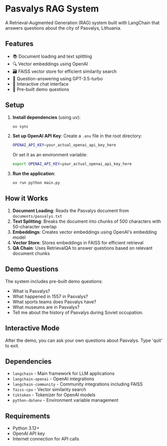 # Pasvalys RAG System

A Retrieval-Augmented Generation (RAG) system built with LangChain that answers questions about the city of Pasvalys, Lithuania.

## Features

- 📚 Document loading and text splitting
- 🔍 Vector embeddings using OpenAI
- 🗃️ FAISS vector store for efficient similarity search
- 🤖 Question-answering using GPT-3.5-turbo
- 💬 Interactive chat interface
- 🎯 Pre-built demo questions

## Setup

1. **Install dependencies** (using uv):
   ```bash
   uv sync
   ```

2. **Set up OpenAI API Key**:
   Create a `.env` file in the root directory:
   ```bash
   OPENAI_API_KEY=your_actual_openai_api_key_here
   ```
   
   Or set it as an environment variable:
   ```bash
   export OPENAI_API_KEY=your_actual_openai_api_key_here
   ```

3. **Run the application**:
   ```bash
   uv run python main.py
   ```

## How it Works

1. **Document Loading**: Reads the Pasvalys document from `documents/pasvalys.txt`
2. **Text Splitting**: Breaks the document into chunks of 500 characters with 50-character overlap
3. **Embeddings**: Creates vector embeddings using OpenAI's embedding model
4. **Vector Store**: Stores embeddings in FAISS for efficient retrieval
5. **QA Chain**: Uses RetrievalQA to answer questions based on relevant document chunks

## Demo Questions

The system includes pre-built demo questions:
- What is Pasvalys?
- What happened in 1557 in Pasvalys?
- What sports teams does Pasvalys have?
- What museums are in Pasvalys?
- Tell me about the history of Pasvalys during Soviet occupation.

## Interactive Mode

After the demo, you can ask your own questions about Pasvalys. Type 'quit' to exit.

## Dependencies

- `langchain` - Main framework for LLM applications
- `langchain-openai` - OpenAI integrations
- `langchain-community` - Community integrations including FAISS
- `faiss-cpu` - Vector similarity search
- `tiktoken` - Tokenizer for OpenAI models
- `python-dotenv` - Environment variable management

## Requirements

- Python 3.12+
- OpenAI API key
- Internet connection for API calls